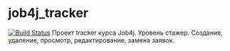 # job4j_tracker
[![Build Status](https://app.travis-ci.com/NukeCookie/job4j_tracker.svg?branch=master)](https://app.travis-ci.com/NukeCookie/job4j_tracker.)
Проект tracker курса Job4j. Уровень стажер. Создание, удаление, просмотр, редактирование, замена заявок.
